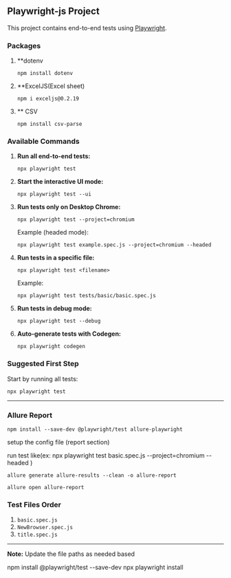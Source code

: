 ## Playwright-js Project

This project contains end-to-end tests using [Playwright](https://playwright.dev/).

### Packages

1. **dotenv

   ```
   npm install dotenv
   ```
2. **ExcelJS(Excel sheet)
   ```
   npm i exceljs@0.2.19
   ```
3. ** CSV
   ```
   npm install csv-parse
   ```

### Available Commands

1. **Run all end-to-end tests:**

   ```
   npx playwright test
   ```

2. **Start the interactive UI mode:**

   ```
   npx playwright test --ui
   ```

3. **Run tests only on Desktop Chrome:**

   ```
   npx playwright test --project=chromium
   ```

   Example (headed mode):

   ```
   npx playwright test example.spec.js --project=chromium --headed
   ```

4. **Run tests in a specific file:**

   ```
   npx playwright test <filename>
   ```

   Example:

   ```
   npx playwright test tests/basic/basic.spec.js
   ```

5. **Run tests in debug mode:**

   ```
   npx playwright test --debug
   ```

6. **Auto-generate tests with Codegen:**
   ```
   npx playwright codegen
   ```

### Suggested First Step

Start by running all tests:

```
npx playwright test
```

---

### Allure Report

```
npm install --save-dev @playwright/test allure-playwright
```

setup the config file (report section)

run test like(ex: npx playwright test basic.spec.js --project=chromium --headed )

```
allure generate allure-results --clean -o allure-report
```

```
allure open allure-report
```

### Test Files Order

1. `basic.spec.js`
2. `NewBrowser.spec.js`
3. `title.spec.js`

---

**Note:** Update the file paths as needed based 

npm install @playwright/test --save-dev
npx playwright install
